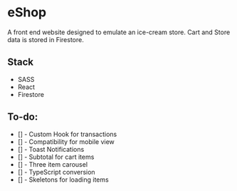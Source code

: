 # eShop

A front end website designed to emulate an ice-cream store. Cart and Store data is stored in Firestore.

## Stack

- SASS
- React
- Firestore

## To-do:

- [] - Custom Hook for transactions
- [] - Compatibility for mobile view
- [] - Toast Notifications
- [] - Subtotal for cart items
- [] - Three item carousel
- [] - TypeScript conversion
- [] - Skeletons for loading items
